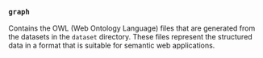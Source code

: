 ### `graph`
Contains the OWL (Web Ontology Language) files that are generated from the datasets in the `dataset` directory. These files represent the structured data in a format that is suitable for semantic web applications.
